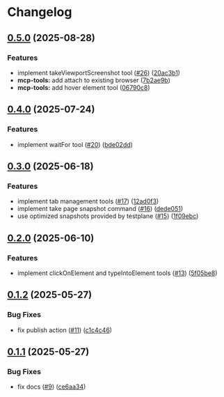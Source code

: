 # Changelog

## [0.5.0](https://github.com/gemini-testing/testplane-mcp/compare/v0.4.0...v0.5.0) (2025-08-28)


### Features

* implement takeViewportScreenshot tool ([#26](https://github.com/gemini-testing/testplane-mcp/issues/26)) ([20ac3b1](https://github.com/gemini-testing/testplane-mcp/commit/20ac3b1129b3612457df8429664582f263b682fc))
* **mcp-tools:** add attach to existing browser ([7b2ae9b](https://github.com/gemini-testing/testplane-mcp/commit/7b2ae9b3f24b1ff7b79d5a70b6b6e9f8ee15d2f0))
* **mcp-tools:** add hover element tool ([06790c8](https://github.com/gemini-testing/testplane-mcp/commit/06790c8485659ec91d152c3ecbee36481a123cd3))

## [0.4.0](https://github.com/gemini-testing/testplane-mcp/compare/v0.3.0...v0.4.0) (2025-07-24)


### Features

* implement waitFor tool ([#20](https://github.com/gemini-testing/testplane-mcp/issues/20)) ([bde02dd](https://github.com/gemini-testing/testplane-mcp/commit/bde02ddc30246035dc9f35acaa02e986c0f495db))

## [0.3.0](https://github.com/gemini-testing/testplane-mcp/compare/v0.2.0...v0.3.0) (2025-06-18)


### Features

* implement tab management tools ([#17](https://github.com/gemini-testing/testplane-mcp/issues/17)) ([12ad0f3](https://github.com/gemini-testing/testplane-mcp/commit/12ad0f3ee481bb803a71b643a1cd3951daf512fb))
* implement take page snapshot command ([#16](https://github.com/gemini-testing/testplane-mcp/issues/16)) ([dede051](https://github.com/gemini-testing/testplane-mcp/commit/dede051a3da90e2eba3ff379f316c770ad592eee))
* use optimized snapshots provided by testplane ([#15](https://github.com/gemini-testing/testplane-mcp/issues/15)) ([1f09ebc](https://github.com/gemini-testing/testplane-mcp/commit/1f09ebccf85bae614c66c947295d5cc6b826e108))

## [0.2.0](https://github.com/gemini-testing/testplane-mcp/compare/v0.1.2...v0.2.0) (2025-06-10)


### Features

* implement clickOnElement and typeIntoElement tools ([#13](https://github.com/gemini-testing/testplane-mcp/issues/13)) ([5f05be8](https://github.com/gemini-testing/testplane-mcp/commit/5f05be8ba5bc8a658985b472d7c9610f51925e2f))

## [0.1.2](https://github.com/gemini-testing/testplane-mcp/compare/v0.1.1...v0.1.2) (2025-05-27)


### Bug Fixes

* fix publish action ([#11](https://github.com/gemini-testing/testplane-mcp/issues/11)) ([c1c4c46](https://github.com/gemini-testing/testplane-mcp/commit/c1c4c46ae64ef9b91d40b4065e8053e787b71e3c))

## [0.1.1](https://github.com/gemini-testing/testplane-mcp/compare/v0.1.0...v0.1.1) (2025-05-27)


### Bug Fixes

* fix docs ([#9](https://github.com/gemini-testing/testplane-mcp/issues/9)) ([ce6aa34](https://github.com/gemini-testing/testplane-mcp/commit/ce6aa34cec7d1e85f1f888f0b7b452e3c0596cd5))
